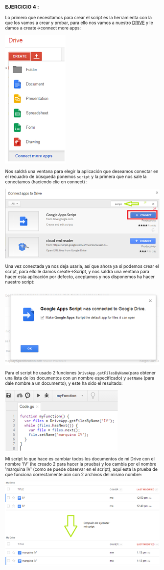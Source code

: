### EJERCICIO 4 :

Lo primero que necesitamos para crear el script es la herramienta con la que los vamos a crear y probar, para ello nos vamos a nuestro [DRIVE](https://drive.google.com/#my-drive) y le damos a create->connect more apps:

![](capturas/12.png)

Nos saldrá una ventana para elegir la aplicación que deseamos conectar en el recuadro de búsqueda ponemos `script` y la primera que nos sale la conectamos (haciendo clic en connect) :

![](capturas/13.png)

Una vez conectada ya nos deja usarla, así que ahora ya si podemos crear el script, para ello le damos create->Script, y nos saldrá una ventana para hacer esta aplicación por defecto, aceptamos y nos disponemos ha hacer nuestro script:

![](capturas/14.png)

Para el script he usado 2 funciones `DriveApp.getFilesByName`(para obtener una lista de los documentos con un nombre especificado) y `setName` (para dale nombre a un documento), y este ha sido el resultado:

![](capturas/15.png)

Mi script lo que hace es cambiar todos los documentos de mi Drive con el nombre 'IV' (he creado 2 para hacer la prueba) y los cambia por el nombre 'marquina IV' (como se puede observar en el script), aquí esta la prueba de que funciona correctamente aún con 2 archivos del mismo nombre:

![](capturas/16.png)
